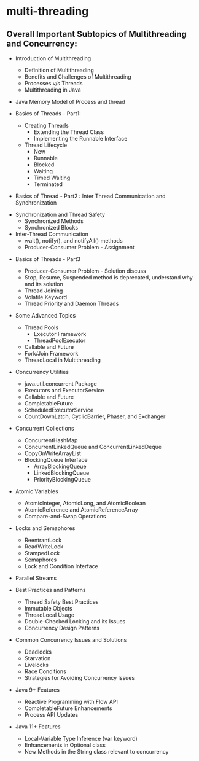 # multi-threading
Overall Important Subtopics of Multithreading and Concurrency:
----------------------------------------------------------------------------------------------------------

-  Introduction of Multithreading
    * Definition of Multithreading
    * Benefits and Challenges of Multithreading
    * Processes v/s Threads
    * Multithreading in Java

-  Java Memory Model of Process and thread

-  Basics of Threads - Part1:
    * Creating Threads
        * Extending the Thread Class
        * Implementing the Runnable Interface
    * Thread Lifecycle
        * New
        * Runnable
        * Blocked
        * Waiting
        * Timed Waiting
        * Terminated

-  Basics of Thread - Part2 : Inter Thread Communication and Synchronization
* Synchronization and Thread Safety
  * Synchronized Methods
  * Synchronized Blocks
* Inter-Thread Communication
  * wait(), notify(), and notifyAll() methods
  * Producer-Consumer Problem - Assignment


- Basics of Threads - Part3
    * Producer-Consumer Problem - Solution discuss
    * Stop, Resume, Suspended method is deprecated, understand why and its solution
    * Thread Joining
    * Volatile Keyword
    * Thread Priority and Daemon Threads

-  Some Advanced Topics
    * Thread Pools
        * Executor Framework
        * ThreadPoolExecutor
    * Callable and Future
    * Fork/Join Framework
    * ThreadLocal in Multithreading

-  Concurrency Utilities
    * java.util.concurrent Package
    * Executors and ExecutorService
    * Callable and Future
    * CompletableFuture
    * ScheduledExecutorService
    * CountDownLatch, CyclicBarrier, Phaser, and Exchanger

-  Concurrent Collections
    * ConcurrentHashMap
    * ConcurrentLinkedQueue and ConcurrentLinkedDeque
    * CopyOnWriteArrayList
    * BlockingQueue Interface
        * ArrayBlockingQueue
        * LinkedBlockingQueue
        * PriorityBlockingQueue

-  Atomic Variables
    * AtomicInteger, AtomicLong, and AtomicBoolean
    * AtomicReference and AtomicReferenceArray
    * Compare-and-Swap Operations

-  Locks and Semaphores
    * ReentrantLock
    * ReadWriteLock
    * StampedLock
    * Semaphores
    * Lock and Condition Interface

-  Parallel Streams

-  Best Practices and Patterns
    * Thread Safety Best Practices
    * Immutable Objects
    * ThreadLocal Usage
    * Double-Checked Locking and its Issues
    * Concurrency Design Patterns

-  Common Concurrency Issues and Solutions
    * Deadlocks
    * Starvation
    * Livelocks
    * Race Conditions
    * Strategies for Avoiding Concurrency Issues

-  Java 9+ Features
    * Reactive Programming with Flow API
    * CompletableFuture Enhancements
    * Process API Updates

-  Java 11+ Features
    * Local-Variable Type Inference (var keyword)
    * Enhancements in Optional class
    * New Methods in the String class relevant to concurrency